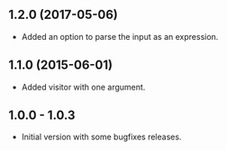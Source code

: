 ## 1.2.0 (2017-05-06)

- Added an option to parse the input as an expression.

## 1.1.0 (2015-06-01)

- Added visitor with one argument.

## 1.0.0 - 1.0.3

- Initial version with some bugfixes releases.
